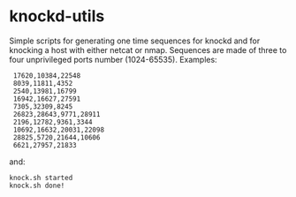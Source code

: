 # knockd-utils
Simple scripts for generating one time sequences for knockd and for knocking a host with either netcat or nmap. Sequences are made of three to four unprivileged ports number (1024-65535).
Examples:
```$ ./knockd_otp.sh -n 10
 17620,10384,22548
 8039,11811,4352
 2540,13981,16799
 16942,16627,27591
 7305,32309,8245
 26823,28643,9771,28911
 2196,12782,9361,3344
 10692,16632,20031,22098
 28825,5720,21644,10606
 6621,27957,21833
 ```
 and:
 ```$ knock.sh -h saidone.org -s 17620,10384,22548
knock.sh started
knock.sh done!
```
